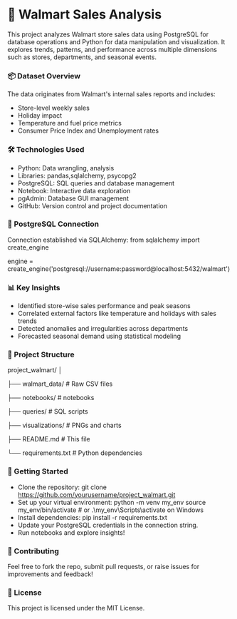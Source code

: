 **<h1>🛒 Walmart Sales Analysis</h1>**

This project analyzes Walmart store sales data using PostgreSQL for database operations and Python for data manipulation and visualization. It explores trends, patterns, and performance across multiple dimensions such as stores, departments, and seasonal events.

**<h3>📦 Dataset Overview</h3>**

The data originates from Walmart's internal sales reports and includes:
- Store-level weekly sales
- Holiday impact
- Temperature and fuel price metrics
- Consumer Price Index and Unemployment rates

**<h3>🛠️ Technologies Used</h3>**

- Python: Data wrangling, analysis
- Libraries: pandas,sqlalchemy, psycopg2
- PostgreSQL: SQL queries and database management
- Notebook: Interactive data exploration
- pgAdmin: Database GUI management
- GitHub: Version control and project documentation

**<h3>🔗 PostgreSQL Connection</h3>**

Connection established via SQLAlchemy:
from sqlalchemy import create_engine

engine = create_engine('postgresql://username:password@localhost:5432/walmart')


**<h3>📊 Key Insights</h3>**

- Identified store-wise sales performance and peak seasons
- Correlated external factors like temperature and holidays with sales trends
- Detected anomalies and irregularities across departments
- Forecasted seasonal demand using statistical modeling

**<h3>📁 Project Structure</h3>**

project_walmart/
│

├── walmart_data/          # Raw CSV files

├── notebooks/             # notebooks

├── queries/               # SQL scripts

├── visualizations/        # PNGs and charts

├── README.md              # This file

└── requirements.txt       # Python dependencies


**<h3>🚀 Getting Started</h3>**

- Clone the repository:
git clone https://github.com/yourusername/project_walmart.git
- Set up your virtual environment:
python -m venv my_env
source my_env/bin/activate  # or .\my_env\Scripts\activate on Windows
- Install dependencies:
pip install -r requirements.txt
- Update your PostgreSQL credentials in the connection string.
- Run notebooks and explore insights!


**<h3>🤝 Contributing</h3>**
Feel free to fork the repo, submit pull requests, or raise issues for improvements and feedback!

**<h3>📜 License</h3>**

This project is licensed under the MIT License.
